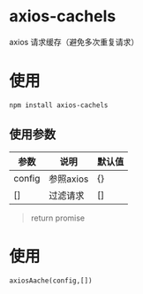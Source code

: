 # axios-cachels
axios 请求缓存（避免多次重复请求）

# 使用


```
npm install axios-cachels
```

## 使用参数

| 参数 | 说明 | 默认值 |
| ------ | ------ | ------ |
| config | 参照axios | {} |
| [] | 过滤请求 | [] |

> return promise

# 使用

```
axiosAache(config,[])

```
